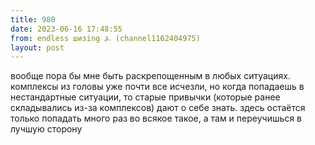 ```yaml
---
title: 980
date: 2023-06-16 17:48:55
from: endless шизing ⍼ (channel1162404975)
layout: post
---
```


вообще пора бы мне быть раскрепощенным в любых ситуациях. комплексы из головы уже почти все исчезли, но когда попадаешь в нестандартные ситуации, то старые привычки (которые ранее складывались из-за комплексов) дают о себе знать.
здесь остаётся только попадать много раз во всякое такое, а там и переучишься в лучшую сторону
